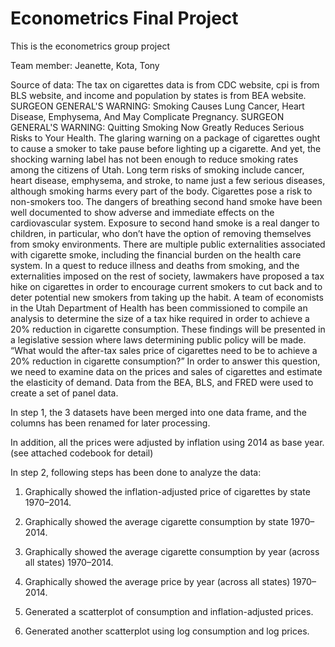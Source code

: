 # Econometrics Final Project
This is the econometrics group project

Team member: Jeanette, Kota, Tony

Source of data:
The tax on cigarettes data is from CDC website, cpi is from BLS website, and income and population by states is from BEA website.
SURGEON GENERAL'S WARNING: Smoking Causes Lung Cancer, Heart Disease, Emphysema, And May Complicate Pregnancy. SURGEON GENERAL'S WARNING: Quitting Smoking Now Greatly Reduces Serious Risks to Your Health.
The glaring warning on a package of cigarettes ought to cause a smoker to take pause before lighting up a cigarette.  And yet, the shocking warning label has not been enough to reduce smoking rates among the citizens of Utah.  Long term risks of smoking include cancer, heart disease, emphysema, and stroke, to name just a few serious diseases, although smoking harms every part of the body.  Cigarettes pose a  risk to non-smokers too.  The dangers of breathing second hand smoke have been well documented to show adverse and immediate effects on the cardiovascular system.  Exposure to second hand smoke is a real danger to children, in particular, who don’t have the option of removing themselves from smoky environments.  There are multiple public externalities associated with cigarette smoke, including the financial burden on the health care system.  In a quest to reduce illness and deaths from smoking, and the externalities imposed on the rest of society, lawmakers have proposed a tax hike on cigarettes in order to encourage current smokers to cut back and to deter potential new smokers from taking up the habit.  A team of economists in the Utah Department of Health has been commissioned to compile an analysis to determine the size of a tax hike required in order to achieve a 20% reduction in cigarette consumption.  These findings will be presented in a legislative session where laws determining public policy will be made.  
 “What would the after-tax sales price of cigarettes need to be to achieve a 20% reduction in cigarette consumption?”  In order to answer this question, we need to examine data on the prices and sales of cigarettes and estimate the elasticity of demand.  Data from the BEA, BLS, and FRED were used to create a set of panel data.

In step 1, the 3 datasets have been merged into one data frame, and the columns has been renamed for later processing.

In addition, all the prices were adjusted by inflation using 2014 as base year.
(see attached codebook for detail)

In step 2, following steps has been done to analyze the data:

1. Graphically showed the inflation-adjusted price of cigarettes by state 1970–2014.

2. Graphically showed the average cigarette consumption by state 1970–2014.

3. Graphically showed the average cigarette consumption by year (across all states) 1970–2014.

4. Graphically showed the average price by year (across all states) 1970–2014.

5. Generated a scatterplot of consumption and inflation-adjusted prices.

6. Generated another scatterplot using log consumption and log prices.
